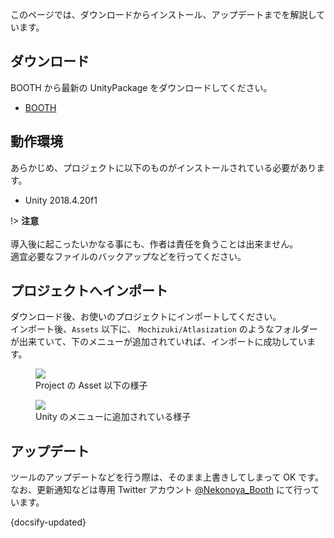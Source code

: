 このページでは、ダウンロードからインストール、アップデートまでを解説しています。

## ダウンロード

BOOTH から最新の UnityPackage をダウンロードしてください。

- [BOOTH](https://natsuneko.booth.pm/items/2503884)

## 動作環境

あらかじめ、プロジェクトに以下のものがインストールされている必要があります。

- Unity 2018.4.20f1

!> **注意** <br/><br/>導入後に起こったいかなる事にも、作者は責任を負うことは出来ません。<br/>適宜必要なファイルのバックアップなどを行ってください。

## プロジェクトへインポート

ダウンロード後、お使いのプロジェクトにインポートしてください。  
インポート後、`Assets` 以下に、 `Mochizuki/Atlasization` のようなフォルダーが出来ていて、下のメニューが追加されていれば、インポートに成功しています。

<figure>
  <img src="https://assets.mochizuki.moe/docs/Atlasization/01.PNG">
  <figcaption>
    Project の Asset 以下の様子 
  </figcaption>
</figure>

<figure>
  <img src="https://assets.mochizuki.moe/docs/Atlasization/02.PNG">
  <figcaption>
    Unity のメニューに追加されている様子
  </figcaption>
</figure>

## アップデート

ツールのアップデートなどを行う際は、そのまま上書きしてしまって OK です。  
なお、更新通知などは専用 Twitter アカウント [@Nekonoya_Booth](https://twitter.com/Nekonoya_Booth) にて行っています。

{docsify-updated}
